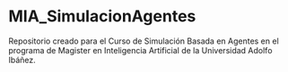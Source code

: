# MIA_SimulacionAgentes
 Repositorio creado para el Curso de Simulación Basada en Agentes en el programa de Magister en Inteligencia Artificial de la Universidad Adolfo Ibáñez.
